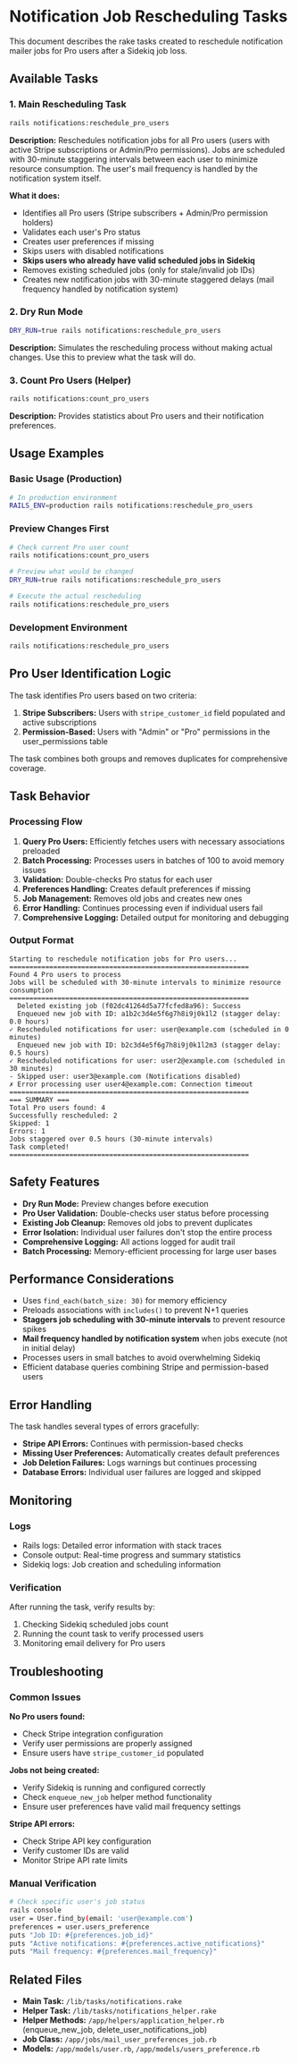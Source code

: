# Notification Job Rescheduling Tasks

This document describes the rake tasks created to reschedule notification mailer jobs for Pro users after a Sidekiq job loss.

## Available Tasks

### 1. Main Rescheduling Task

```bash
rails notifications:reschedule_pro_users
```

**Description:** Reschedules notification jobs for all Pro users (users with active Stripe subscriptions or Admin/Pro permissions). Jobs are scheduled with 30-minute staggering intervals between each user to minimize resource consumption. The user's mail frequency is handled by the notification system itself.

**What it does:**
- Identifies all Pro users (Stripe subscribers + Admin/Pro permission holders)
- Validates each user's Pro status
- Creates user preferences if missing
- Skips users with disabled notifications
- **Skips users who already have valid scheduled jobs in Sidekiq**
- Removes existing scheduled jobs (only for stale/invalid job IDs)
- Creates new notification jobs with 30-minute staggered delays (mail frequency handled by notification system)

### 2. Dry Run Mode

```bash
DRY_RUN=true rails notifications:reschedule_pro_users
```

**Description:** Simulates the rescheduling process without making actual changes. Use this to preview what the task will do.

### 3. Count Pro Users (Helper)

```bash
rails notifications:count_pro_users
```

**Description:** Provides statistics about Pro users and their notification preferences.

## Usage Examples

### Basic Usage (Production)
```bash
# In production environment
RAILS_ENV=production rails notifications:reschedule_pro_users
```

### Preview Changes First
```bash
# Check current Pro user count
rails notifications:count_pro_users

# Preview what would be changed
DRY_RUN=true rails notifications:reschedule_pro_users

# Execute the actual rescheduling
rails notifications:reschedule_pro_users
```

### Development Environment
```bash
rails notifications:reschedule_pro_users
```

## Pro User Identification Logic

The task identifies Pro users based on two criteria:

1. **Stripe Subscribers:** Users with `stripe_customer_id` field populated and active subscriptions
2. **Permission-Based:** Users with "Admin" or "Pro" permissions in the user_permissions table

The task combines both groups and removes duplicates for comprehensive coverage.

## Task Behavior

### Processing Flow
1. **Query Pro Users:** Efficiently fetches users with necessary associations preloaded
2. **Batch Processing:** Processes users in batches of 100 to avoid memory issues
3. **Validation:** Double-checks Pro status for each user
4. **Preferences Handling:** Creates default preferences if missing
5. **Job Management:** Removes old jobs and creates new ones
6. **Error Handling:** Continues processing even if individual users fail
7. **Comprehensive Logging:** Detailed output for monitoring and debugging

### Output Format
```
Starting to reschedule notification jobs for Pro users...
============================================================
Found 4 Pro users to process
Jobs will be scheduled with 30-minute intervals to minimize resource consumption
============================================================
  Deleted existing job (f02dc41264d5a77fcfed8a96): Success
  Enqueued new job with ID: a1b2c3d4e5f6g7h8i9j0k1l2 (stagger delay: 0.0 hours)
✓ Rescheduled notifications for user: user@example.com (scheduled in 0 minutes)
  Enqueued new job with ID: b2c3d4e5f6g7h8i9j0k1l2m3 (stagger delay: 0.5 hours)
✓ Rescheduled notifications for user: user2@example.com (scheduled in 30 minutes)
- Skipped user: user3@example.com (Notifications disabled)
✗ Error processing user user4@example.com: Connection timeout
============================================================
=== SUMMARY ===
Total Pro users found: 4
Successfully rescheduled: 2
Skipped: 1
Errors: 1
Jobs staggered over 0.5 hours (30-minute intervals)
Task completed!
============================================================
```

## Safety Features

- **Dry Run Mode:** Preview changes before execution
- **Pro User Validation:** Double-checks user status before processing
- **Existing Job Cleanup:** Removes old jobs to prevent duplicates
- **Error Isolation:** Individual user failures don't stop the entire process
- **Comprehensive Logging:** All actions logged for audit trail
- **Batch Processing:** Memory-efficient processing for large user bases

## Performance Considerations

- Uses `find_each(batch_size: 30)` for memory efficiency
- Preloads associations with `includes()` to prevent N+1 queries
- **Staggers job scheduling with 30-minute intervals** to prevent resource spikes
- **Mail frequency handled by notification system** when jobs execute (not in initial delay)
- Processes users in small batches to avoid overwhelming Sidekiq
- Efficient database queries combining Stripe and permission-based users

## Error Handling

The task handles several types of errors gracefully:

- **Stripe API Errors:** Continues with permission-based checks
- **Missing User Preferences:** Automatically creates default preferences
- **Job Deletion Failures:** Logs warnings but continues processing
- **Database Errors:** Individual user failures are logged and skipped

## Monitoring

### Logs
- Rails logs: Detailed error information with stack traces
- Console output: Real-time progress and summary statistics
- Sidekiq logs: Job creation and scheduling information

### Verification
After running the task, verify results by:
1. Checking Sidekiq scheduled jobs count
2. Running the count task to verify processed users
3. Monitoring email delivery for Pro users

## Troubleshooting

### Common Issues

**No Pro users found:**
- Check Stripe integration configuration
- Verify user permissions are properly assigned
- Ensure users have `stripe_customer_id` populated

**Jobs not being created:**
- Verify Sidekiq is running and configured correctly
- Check `enqueue_new_job` helper method functionality
- Ensure user preferences have valid mail frequency settings

**Stripe API errors:**
- Check Stripe API key configuration
- Verify customer IDs are valid
- Monitor Stripe API rate limits

### Manual Verification
```bash
# Check specific user's job status
rails console
user = User.find_by(email: 'user@example.com')
preferences = user.users_preference
puts "Job ID: #{preferences.job_id}"
puts "Active notifications: #{preferences.active_notifications}"
puts "Mail frequency: #{preferences.mail_frequency}"
```

## Related Files

- **Main Task:** `/lib/tasks/notifications.rake`
- **Helper Task:** `/lib/tasks/notifications_helper.rake`
- **Helper Methods:** `/app/helpers/application_helper.rb` (enqueue_new_job, delete_user_notifications_job)
- **Job Class:** `/app/jobs/mail_user_preferences_job.rb`
- **Models:** `/app/models/user.rb`, `/app/models/users_preference.rb`